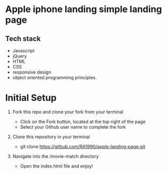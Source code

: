 # Apple iphone landing simple landing page

## Tech stack

- Javascript
- jQuery
- HTML
- CSS
- responsive design
- object oriented programming principles.

# Initial Setup
1. Fork this repo and clone your fork from your terminal
   - Click on the Fork button, located at the top right of the page
   - Select your Github user name to complete the fork

2. Clone this repository in your terminal
    - git clone https://github.com/RA1990/apple-landing-page.git

3. Navigate into the /movie-match directory
    - Open the index.html file and enjoy!
